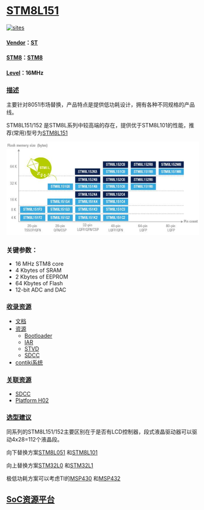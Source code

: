 ﻿# [STM8L151](https://github.com/sochub/STM8L151) 

[![sites](http://182.61.61.133/link/resources/SoC.png)](https://stop.stops.top) 

#### [Vendor](https://github.com/sochub/Vendor)：[ST](https://github.com/sochub/ST)
#### [STM8](https://github.com/sochub/STM8)：[STM8](https://github.com/sochub)
#### [Level](https://github.com/sochub/Level)：16MHz 

### [描述](https://github.com/sochub/STM8L151/wiki) 

主要针对8051市场替换，产品特点是提供低功耗设计，拥有各种不同规格的产品线。

STM8L151/152 是STM8L系列中较高端的存在，提供优于STM8L101的性能，推荐(常用)型号为[STM8L151](https://github.com/sochub/STM8L151) 

[![sites](docs/STM8L151.png)](https://www.st.com/en/microcontrollers-microprocessors/STM8L151-series.html) 

### 关键参数：

* 16 MHz STM8 core
* 4 Kbytes of SRAM 
* 2 Kbytes of EEPROM
* 64 Kbytes of Flash
* 12-bit ADC and DAC

### [收录资源](https://github.com/sochub/STM8L151)

* [文档](docs/)
* [资源](src/)
    * [Bootloader](src/Bootloader)
    * [IAR](src/IAR)
    * [STVD](src/STVD)
    * [SDCC](src/SDCC)
* [contiki系统](contiki/)


### [关联资源](https://github.com/sochub)

* [SDCC](https://github.com/sochub/sdcc)
* [Platform H02](https://github.com/OS-Q/H02)

### [选型建议](https://github.com/sochub/STM8L151)

同系列的STM8L151/152主要区别在于是否有LCD控制器，段式液晶驱动器可以驱动4x28=112个液晶段。

向下替换方案[STM8L051](https://github.com/sochub/STM8L051) 和[STM8L101](https://github.com/sochub/STM8L101) 

向上替换方案[STM32L0](https://github.com/sochub/STM32L0) 和[STM32L1](https://github.com/sochub/STM32L1) 

极低功耗方案可以考虑TI的[MSP430](https://github.com/sochub/MSP430) 和[MSP432](https://github.com/sochub/MSP432) 


##  [SoC资源平台](http://www.qitas.cn)  
